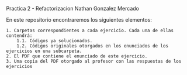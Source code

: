 Practica 2 - Refactorizacion Nathan Gonzalez Mercado

En este repositorio encontraremos los siguientes elementos:

    1. Carpetas correspondientes a cada ejercicio. Cada una de ellas contendrá:
        1.1. Códigos ya solucionados.
        1.2. Códigos originales otorgados en los enunciados de los ejercicios en una subcarpeta.
    2. El PDF que contiene el enunciado de este ejercicio.
    3. Una copia del PDF otorgado al profesor con las respuestas de los ejercicios
